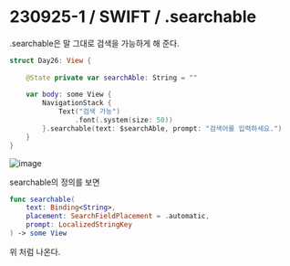 # 230925-1 / SWIFT / .searchable

.searchable은 말 그대로 검색을 가능하게 해 준다.

```swift
struct Day26: View {
    
    @State private var searchAble: String = ""
    
    var body: some View {
        NavigationStack {
            Text("검색 가능")
                .font(.system(size: 50))
        }.searchable(text: $searchAble, prompt: "검색어를 입력하세요.")
    }
}
```

![image](https://cdn.discordapp.com/attachments/1147333501696364555/1155856974009876600/2023-09-25_10.19.18.png)

searchable의 정의를 보면

```swift
func searchable(
    text: Binding<String>,
    placement: SearchFieldPlacement = .automatic,
    prompt: LocalizedStringKey
) -> some View
```

위 처럼 나온다. 

